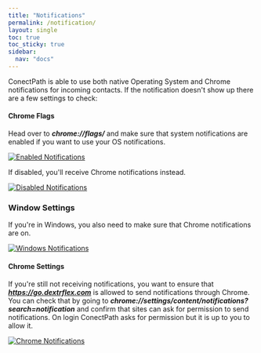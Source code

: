 ```yaml
---
title: "Notifications"
permalink: /notification/
layout: single
toc: true
toc_sticky: true
sidebar: 
  nav: "docs"
---
```


ConectPath is able to use both native Operating System and Chrome notifications for incoming contacts. If the notification doesn't show up there are a few settings to check:

#### Chrome Flags 

Head over to ***chrome://flags/*** and make sure that system notifications are enabled if you want to use your OS notifications.

[![Enabled Notifications](/assets/images/Notifications/enabled.jpg)](/assets/images/Notifications/enabled.jpg)

If disabled, you'll receive Chrome notifications instead.

[![Disabled Notifications](/assets/images/Notifications/disabled.jpg)](/assets/images/Notifications/disabled.jpg)

### Window Settings

If you're in Windows, you also need to make sure that Chrome notifications are on.

[![Windows Notifications](/assets/images/Notifications/windows.jpg)](/assets/images/Notifications/windows.jpg)

#### Chrome Settings

If you're still not receiving notifications, you want to ensure that ***https://go.dextrflex.com*** is allowed to send notifications through Chrome. You can check that by going to ***chrome://settings/content/notifications?search=notification*** and confirm that sites can ask for permission to send notifications. On login ConectPath asks for permission but it is up to you to allow it.

[![Chrome Notifications](/assets/images/Notifications/chrome-notifications.jpg)](/assets/images/Notifications/chrome-notifications.jpg)








